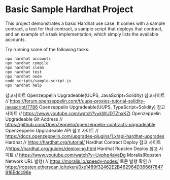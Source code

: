 # Basic Sample Hardhat Project

This project demonstrates a basic Hardhat use case. It comes with a sample contract, a test for that contract, a sample script that deploys that contract, and an example of a task implementation, which simply lists the available accounts.

Try running some of the following tasks:

```shell
npx hardhat accounts
npx hardhat compile
npx hardhat clean
npx hardhat test
npx hardhat node
node scripts/sample-script.js
npx hardhat help
```
참고사이트
Openzeppelin Upgradeable(UUPS, JavaScript+Solidity) 참고사이트 // https://forum.openzeppelin.com/t/uups-proxies-tutorial-solidity-javascript/7786
Openzeppelin Upgradeable(UUPS, TypeScript+Solidity) 참고사이트 // https://www.youtube.com/watch?v=kWUDTZhxKZI
Openzeppelin Upgradeable Git Address // https://github.com/OpenZeppelin/openzeppelin-contracts-upgradeable
Openzeppelin Upgradeable API 참고 사이트 // https://docs.openzeppelin.com/upgrades-plugins/1.x/api-hardhat-upgrades
Hardhat // https://hardhat.org/tutorial/
Hardhat Contract Deploy 참고 사이트 //https://hardhat.org/guides/deploying.html
Hardhat Ropsten Deploy 참고 사이트 // https://www.youtube.com/watch?v=Uvphp4aVeDg
Moralis(Ropsten Network URL 발행) // https://moralis.io/speedy-nodes/
토큰 발행 확인 // https://ropsten.etherscan.io/token/0xe1489f32462E2B462964D3666f7847816Edcc98e
